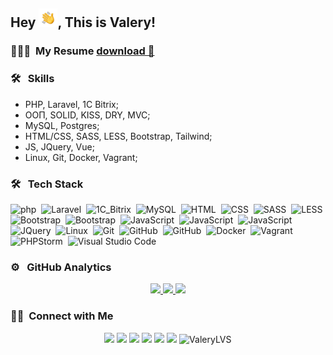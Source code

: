## Hey <img alt="Night Coding" src="./assets/Hand_Wave.gif" style="width: 30px"/>, This is Valery!

### 👨🏻‍💻 &nbsp;My Resume <a download href="./assets/resume.pdf">download 💾</a>

### 🛠 &nbsp; Skills
- PHP, Laravel, 1C Bitrix;
- ООП, SOLID, KISS, DRY, MVC;
- MySQL, Postgres;
- HTML/CSS, SASS, LESS, Bootstrap, Tailwind;
- JS, JQuery, Vue;
- Linux, Git, Docker, Vagrant;

### 🛠 &nbsp; Tech Stack

![php](https://img.shields.io/badge/-PHP-05122A?style=flat&logo=php)&nbsp;
![Laravel](https://img.shields.io/badge/-Laravel-05122A?style=flat&logo=Laravel)&nbsp;
![1C_Bitrix](https://img.shields.io/badge/-1C_Bitrix-05122A?style=flat&logo=1C_Bitrix)&nbsp;
![MySQL](https://img.shields.io/badge/-MySQL-05122A?style=flat&logo=MySQL)&nbsp;
![HTML](https://img.shields.io/badge/-HTML-05122A?style=flat&logo=HTML5)&nbsp;
![CSS](https://img.shields.io/badge/-CSS-05122A?style=flat&logo=CSS3&logoColor=1572B6)&nbsp;
![SASS](https://img.shields.io/badge/-Sass-05122A?style=flat&logo=SASS)&nbsp;
![LESS](https://img.shields.io/badge/-Less-05122A?style=flat&logo=LESS)&nbsp;
![Bootstrap](https://img.shields.io/badge/-Bootstrap-05122A?style=flat&logo=bootstrap&logoColor=563D7C)&nbsp;
![Bootstrap](https://img.shields.io/badge/-TailwindCSS-05122A?style=flat&logo=tailwindcss&logoColor=563D7C)&nbsp;
![JavaScript](https://img.shields.io/badge/-JavaScript-05122A?style=flat&logo=javascript)&nbsp;
![JavaScript](https://img.shields.io/badge/-Vue_JS-05122A?style=flat&logo=vuedotjs)&nbsp;
![JavaScript](https://img.shields.io/badge/--05122A?style=flat&logo=)&nbsp;
![JQuery](https://img.shields.io/badge/-JQuery-05122A?style=flat&logo=JQuery)&nbsp;
![Linux](https://img.shields.io/badge/-Linux-05122A?style=flat&logo=Linux)&nbsp;
![Git](https://img.shields.io/badge/-Git-05122A?style=flat&logo=git)&nbsp;
![GitHub](https://img.shields.io/badge/-GitHub-05122A?style=flat&logo=github)&nbsp;
![GitHub](https://img.shields.io/badge/-BitBucket-05122A?style=flat&logo=bitbucket)&nbsp;
![Docker](https://img.shields.io/badge/-Docker-05122A?style=flat&logo=Docker)&nbsp;
![Vagrant](https://img.shields.io/badge/-Vagrant-05122A?style=flat&logo=Vagrant)&nbsp;
![PHPStorm](https://img.shields.io/badge/-PHPStorm-05122A?style=flat&logo=PHPStorm)&nbsp;
![Visual Studio Code](https://img.shields.io/badge/-Visual%20Studio%20Code-05122A?style=flat&logo=visual-studio-code&logoColor=007ACC)&nbsp;

### ⚙ &nbsp; GitHub Analytics

<p align="center">
<a href="https://github.com/valerylvs">
  <img  height="170em" src="https://github-readme-stats-eight-theta.vercel.app/api?username=valerylvs&show_icons=true&theme=graywhite&include_all_commits=true&count_private=true"/>
  <img  height="170em" src="https://github-readme-stats-eight-theta.vercel.app/api/top-langs/?username=valerylvs&layout=compact&langs_count=8&theme=graywhite"/>
  <img  height="170em" src="http://github-readme-streak-stats.herokuapp.com?user=valerylvs&theme=graywhite"/>
</a>
</p>



### 🤝🏻 &nbsp;Connect with Me

<p align="center">
<a href="https://telegram.im/@ValeryLVS"><img src="https://img.shields.io/badge/-Telegram-0077B5?style=flat&logo=Telegram&logoColor=white"/></a>
<a href="mailto:Mr.Valery.LVS@gmail.com"><img src="https://img.shields.io/badge/-GMail-c14438?style=flat&logo=Gmail&logoColor=white&link=mailto:mr.valery.lvs"/></a>
<a href="https://www.instagram.com/valery.lvs/?hl=ru"><img src="https://img.shields.io/badge/-Instagram-E4405F?style=flat&logo=Instagram&logoColor=white"/></a>
<a href="https://www.facebook.com/profile.php?id=100015156513838"><img src="https://img.shields.io/badge/-Facebook-1877F2?style=flat&logo=Facebook&logoColor=white"/></a>
<a href="https://it-network.onelink.me/GF0K/gxjvrwv3"><img src="https://img.shields.io/badge/-@IT_Network-2b3438?style=flat&logo=&logoColor=white"/></a>
<a href="https://github.com/ValeryLVS"><img src="https://img.shields.io/badge/-GitHub-grey?style=flat&logo=github&logoColor=white"/></a>
<img src=https://komarev.com/ghpvc/?username=ValeryLVS alt=ValeryLVS />
</p>

[//]: # (&#40;dark, nord, graywhite, vision-friendly-dark&#41;)
